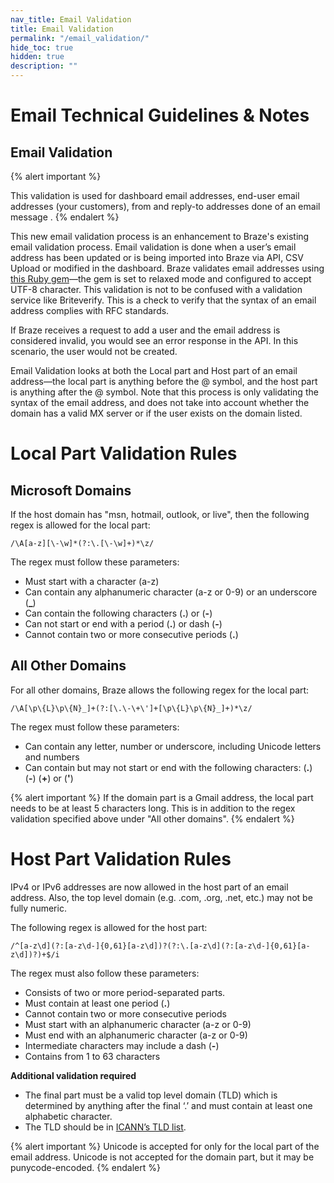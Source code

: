 ```yaml
---
nav_title: Email Validation 
title: Email Validation
permalink: "/email_validation/"
hide_toc: true
hidden: true
description: ""
---
```


# Email Technical Guidelines & Notes

## Email Validation

{% alert important %}

This validation is used for dashboard email addresses, end-user email addresses (your customers), from and reply-to addresses done of an email message .
{% endalert %}


This new email validation process is an enhancement to Braze's existing email validation process. Email validation is done when a user’s email address has been updated or is being imported into Braze via API, CSV Upload or modified in the dashboard. Braze validates email addresses using [this Ruby gem][1]—the gem is set to relaxed mode and configured to accept UTF-8 character.  This validation is not to be confused with a validation service like Briteverify.  This is a check to verify that the syntax of an email address complies with RFC standards.

If Braze receives a request to add a user and the email address is considered invalid, you would see an error response in the API.  In this scenario, the user would not be created.

Email Validation looks at both the Local part and Host part of an email address—the local part is anything before the @ symbol, and the host part is anything after the @ symbol. Note that this process is only validating the syntax of the email address, and does not take into account whether the domain has a valid MX server or if the user exists on the domain listed. 


# Local Part Validation Rules
## Microsoft Domains
If the host domain has "msn, hotmail, outlook, or live", then the following regex is allowed for the local part:


`/\A[a-z][\-\w]*(?:\.[\-\w]+)*\z/`

The regex must follow these parameters:

- Must start with a character (a-z)
- Can contain any alphanumeric character (a-z or 0-9) or an underscore (**_**)
- Can  contain the following characters (**.**) or (**-**)
- Can not start or end with a period (**.**) or dash (**-**)
- Cannot contain two or more consecutive periods (**.**)


## All Other Domains
For all other domains, Braze allows the following regex for the local part:


`/\A[\p\{L}\p\{N}_]+(?:[\.\-\+\']+[\p\{L}\p\{N}_]+)*\z/`

The regex must follow these parameters:
- Can contain any letter, number or underscore, including Unicode letters and numbers
- Can contain but may not start or end with the following characters: (**.**) (**-**) (**+**) or (**'**)

{% alert important %}
If the domain part is a Gmail address, the local part needs to be at least 5 characters long. This is in addition to the regex validation specified above under "All other domains".
{% endalert %}


# Host Part Validation Rules
IPv4 or IPv6 addresses are now allowed in the host part of an email address. Also, the top level domain (e.g. .com, .org, .net, etc.) may not be fully numeric.

The following regex is allowed for the host part: 

`/^[a-z\d](?:[a-z\d-]{0,61}[a-z\d])?(?:\.[a-z\d](?:[a-z\d-]{0,61}[a-z\d])?)+$/i`

The regex must also follow these parameters:

- Consists of two or more period-separated parts. 
- Must contain at least one period (**.**)
- Cannot contain two or more consecutive periods
- Must start with an alphanumeric character (a-z or 0-9)
- Must end with an alphanumeric character (a-z or 0-9)
- Intermediate characters may include a dash (**-**)
- Contains from 1 to 63 characters

**Additional validation required** 
- The final part must be a valid top level domain (TLD) which is determined by anything after the final ‘.’ and must contain at least one alphabetic character.
- The TLD should be in [ICANN’s TLD list][2].


{% alert important %}
Unicode is accepted for only for the local part of the email address.
Unicode is not accepted for the domain part, but it may be punycode-encoded. 
{% endalert %}

[1]: https://github.com/afair/email_address
[2]: https://data.iana.org/TLD/tlds-alpha-by-domain.txt
[3]: {{site.baseurl}}/user_guide/message_building_by_channel/email/managing_user_subscriptions/#managing-user-subscriptions
